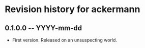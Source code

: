 # Revision history for ackermann

## 0.1.0.0  -- YYYY-mm-dd

* First version. Released on an unsuspecting world.
